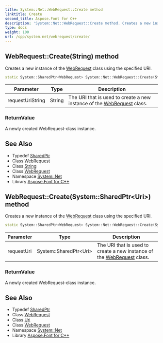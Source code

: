 ```yaml
---
title: System::Net::WebRequest::Create method
linktitle: Create
second_title: Aspose.Font for C++
description: 'System::Net::WebRequest::Create method. Creates a new instance of the WebRequest class using the specified URI in C++.'
type: docs
weight: 100
url: /cpp/system.net/webrequest/create/
---
```

## WebRequest::Create(String) method


Creates a new instance of the [WebRequest](../) class using the specified URI.

```cpp
static System::SharedPtr<WebRequest> System::Net::WebRequest::Create(String requestUriString)
```


| Parameter | Type | Description |
| --- | --- | --- |
| requestUriString | String | The URI that is used to create a new instance of the [WebRequest](../) class. |

### ReturnValue

A newly created WebRequest-class instance.

## See Also

* Typedef [SharedPtr](../../../system/sharedptr/)
* Class [WebRequest](../)
* Class [String](../../../system/string/)
* Class [WebRequest](../)
* Namespace [System::Net](../../)
* Library [Aspose.Font for C++](../../../)
## WebRequest::Create(System::SharedPtr\<Uri\>) method


Creates a new instance of the [WebRequest](../) class using the specified URI.

```cpp
static System::SharedPtr<WebRequest> System::Net::WebRequest::Create(System::SharedPtr<Uri> requestUri)
```


| Parameter | Type | Description |
| --- | --- | --- |
| requestUri | System::SharedPtr\<Uri\> | The URI that is used to create a new instance of the [WebRequest](../) class. |

### ReturnValue

A newly created WebRequest-class instance.

## See Also

* Typedef [SharedPtr](../../../system/sharedptr/)
* Class [WebRequest](../)
* Class [Uri](../../../system/uri/)
* Class [WebRequest](../)
* Namespace [System::Net](../../)
* Library [Aspose.Font for C++](../../../)
